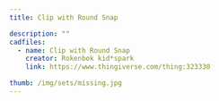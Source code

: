```yaml
---
title: Clip with Round Snap

description: ""
cadfiles:
  - name: Clip with Round Snap
    creator: Rokenbok kid*spark
    link: https://www.thingiverse.com/thing:323330

thumb: /img/sets/missing.jpg
---
```

